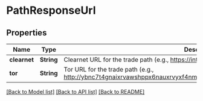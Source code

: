 # PathResponseUrl

## Properties

Name | Type | Description | Notes
------------ | ------------- | ------------- | -------------
**clearnet** | **String** | Clearnet URL for the trade path (e.g., https://intercambio.app/trade/{path_uuid}). | 
**tor** | **String** | Tor URL for the trade path (e.g., http://ybnc7t4gnaixrvawshppx6nauxrvyxf4nmppfk74ztqgd46q3ifjl4id.onion/trade/{path_uuid}). | 

[[Back to Model list]](../README.md#documentation-for-models) [[Back to API list]](../README.md#documentation-for-api-endpoints) [[Back to README]](../README.md)


